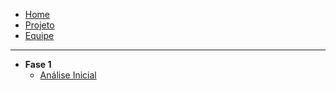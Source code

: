 * [Home](/docs/projeto.md)
* [Projeto](docs/projeto.md)
* [Equipe](/equipe.md)

---
* **Fase 1**
  * [Análise Inicial](/fase1/analise.md)
